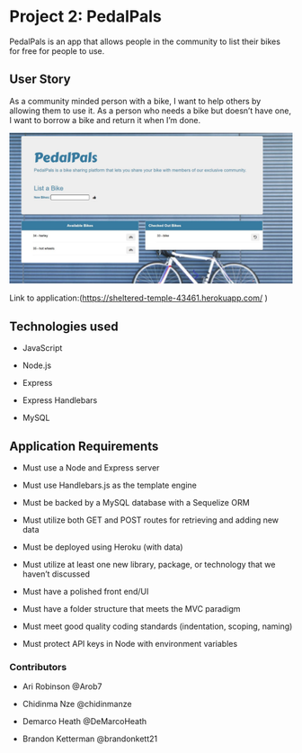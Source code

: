 # Project 2: PedalPals

PedalPals is an app that allows people in the community to list their bikes for free for people to use. 

## User Story

As a community minded person with a bike, I want to help others by allowing them to use it.
As a person who needs a bike but doesn’t have one, I want 
to borrow a bike and return it when I’m done.

![Screenshot of application](public\assets\img\appscreenshot.JPG)

Link to application:(https://sheltered-temple-43461.herokuapp.com/ )

## Technologies used

* JavaScript

* Node.js 

* Express

* Express Handlebars

* MySQL

## Application Requirements

* Must use a Node and Express server

* Must use Handlebars.js as the template engine

* Must be backed by a MySQL database with a Sequelize ORM

* Must utilize both GET and POST routes for retrieving and adding new data

* Must be deployed using Heroku (with data)

* Must utilize at least one new library, package, or technology that we haven’t discussed

* Must have a polished front end/UI

* Must have a folder structure that meets the MVC paradigm

* Must meet good quality coding standards (indentation, scoping, naming)

* Must protect API keys in Node with environment variables

### Contributors

* Ari Robinson @Arob7

* Chidinma Nze @chidinmanze

* Demarco Heath @DeMarcoHeath

* Brandon Ketterman @brandonkett21
